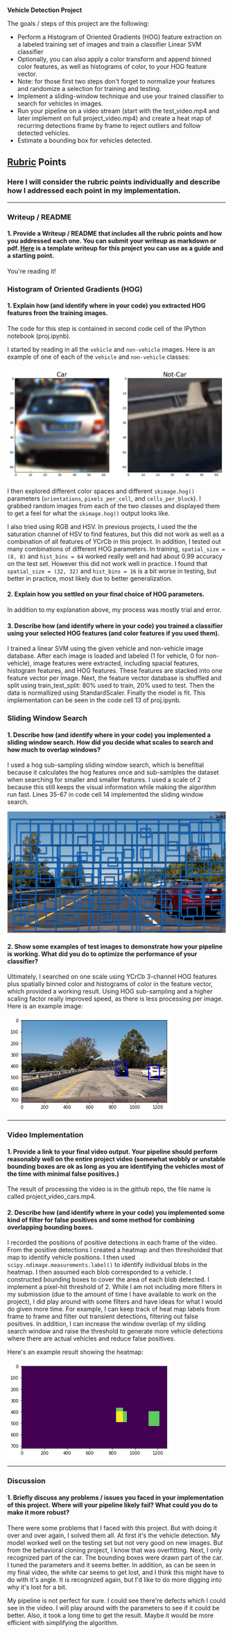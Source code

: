 **Vehicle Detection Project**

The goals / steps of this project are the following:

* Perform a Histogram of Oriented Gradients (HOG) feature extraction on a labeled training set of images and train a classifier Linear SVM classifier
* Optionally, you can also apply a color transform and append binned color features, as well as histograms of color, to your HOG feature vector. 
* Note: for those first two steps don't forget to normalize your features and randomize a selection for training and testing.
* Implement a sliding-window technique and use your trained classifier to search for vehicles in images.
* Run your pipeline on a video stream (start with the test_video.mp4 and later implement on full project_video.mp4) and create a heat map of recurring detections frame by frame to reject outliers and follow detected vehicles.
* Estimate a bounding box for vehicles detected.

[//]: # "Image References"
[image1]: ./examples/car_not_car.png
[image2]: ./examples/HOG_example.jpg
[image3]: ./examples/sliding_windows.jpg
[image4]: ./output_images/pipeline1.png
[image5]: ./examples/bboxes_and_heat.png
[image6]: ./examples/labels_map.png
[image7]: ./examples/output_bboxes.png
[image8]: ./output_images/heatmap.png


## [Rubric](https://review.udacity.com/#!/rubrics/513/view) Points
### Here I will consider the rubric points individually and describe how I addressed each point in my implementation.  

---
### Writeup / README

#### 1. Provide a Writeup / README that includes all the rubric points and how you addressed each one.  You can submit your writeup as markdown or pdf.  [Here](https://github.com/udacity/CarND-Vehicle-Detection/blob/master/writeup_template.md) is a template writeup for this project you can use as a guide and a starting point.  

You're reading it!

### Histogram of Oriented Gradients (HOG)

#### 1. Explain how (and identify where in your code) you extracted HOG features from the training images.

The code for this step is contained in second code cell of the IPython notebook (proj.ipynb).  

I started by reading in all the `vehicle` and `non-vehicle` images.  Here is an example of one of each of the `vehicle` and `non-vehicle` classes:

![alt text][image1]

I then explored different color spaces and different `skimage.hog()` parameters (`orientations`, `pixels_per_cell`, and `cells_per_block`).  I grabbed random images from each of the two classes and displayed them to get a feel for what the `skimage.hog()` output looks like.

I also tried using RGB and HSV. In previous projects, I used the the saturation channel of HSV to find features, but this did not work as well as a combination of all features of YCrCb in this project. In addition, I tested out many combinations of different HOG parameters. In training, `spatial_size = (8, 8)` and `hist_bins = 64` worked really well and had about 0.99 accuracy on the test set. However this did not work well in practice. I found that `spatial_size = (32, 32)` and `hist_bins = 16` is a bit worse in testing, but better in practice, most likely due to better generalization.

#### 2. Explain how you settled on your final choice of HOG parameters.

In addition to my explanation above, my process was mostly trial and error.

#### 3. Describe how (and identify where in your code) you trained a classifier using your selected HOG features (and color features if you used them).

I trained a linear SVM using the given vehicle and non-vehicle image database. After each image is loaded and labeled (1 for vehicle, 0 for non-vehicle), image features were extracted, including spacial features, histogram features, and HOG features. These features are stacked into one feature vector per image. Next, the feature vector database is shuffled and split using train_test_split: 80% used to train, 20% used to test. Then the data is normallized using StandardScaler. Finally the model is fit. This implementation can be seen in the code cell 13 of proj.ipynb.

### Sliding Window Search

#### 1. Describe how (and identify where in your code) you implemented a sliding window search.  How did you decide what scales to search and how much to overlap windows?

I used a hog sub-sampling sliding window search, which is benefitial because it calculates the hog features once and sub-samlples the dataset when searching for smaller and smaller features. I used a scale of 2 because this still keeps the visual information while making the algorithm run fast. Lines 35-67 in code cell 14 implemented the sliding window search.

![alt text][image3]

#### 2. Show some examples of test images to demonstrate how your pipeline is working.  What did you do to optimize the performance of your classifier?

Ultimately, I searched on one scale using YCrCb 3-channel HOG features plus spatially binned color and histograms of color in the feature vector, which provided a working result. Using HOG sub-sampling and a higher scaling factor really improved speed, as there is less processing per image. Here is an example image:

![alt text][image4]

---

### Video Implementation

#### 1. Provide a link to your final video output.  Your pipeline should perform reasonably well on the entire project video (somewhat wobbly or unstable bounding boxes are ok as long as you are identifying the vehicles most of the time with minimal false positives.)

The result of processing the video is in the github repo, the file name is called project_video_cars.mp4.


#### 2. Describe how (and identify where in your code) you implemented some kind of filter for false positives and some method for combining overlapping bounding boxes.

I recorded the positions of positive detections in each frame of the video.  From the positive detections I created a heatmap and then thresholded that map to identify vehicle positions.  I then used `scipy.ndimage.measurements.label()` to identify individual blobs in the heatmap. I then assumed each blob corresponded to a vehicle.  I constructed bounding boxes to cover the area of each blob detected.  I implement a pixel-hit threshold of 2. While I am not including more filters in my submission (due to the amount of time I have available to work on the project), I did play around with some filters and have ideas for what I would do given more time. For example, I can keep track of heat map labels from frame to frame and filter out transient detections, filtering out false positives. In addition, I can increase the window overlap of my sliding search window and raise the threshold to generate more vehicle detections where there are actual vehicles and reduce false positives.

Here's an example result showing the heatmap:

![alt text][image8]

---

### Discussion

#### 1. Briefly discuss any problems / issues you faced in your implementation of this project.  Where will your pipeline likely fail?  What could you do to make it more robust?

There were some problems that I faced with this project. But with doing it over and over again, I solved them all. At first it's the vehicle detection. My model worked well on the testing set but not very good on new images. But from the behavioral cloning project, I know that was overfitting. Next, I only recognized part of the car. The bounding boxes were drawn part of the car. I tuned the parameters and it seems better. In addition, as can be seen in my final video, the white car seems to get lost, and I think this might have to do with it's angle. It is recognized again, but I'd like to do more digging into why it's lost for a bit.

My pipeline is not perfect for sure. I could see there're defects which I could see in the video. I will play around with the parameters to see if it could be better. Also, it took a long time to get the result. Maybe it would be more efficient with simplifying the algorithm.


